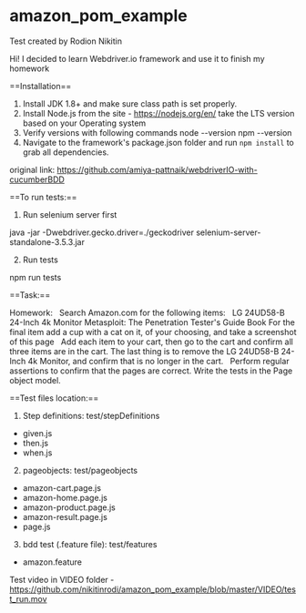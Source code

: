 # amazon_pom_example

Test created by Rodion Nikitin

Hi! I decided to learn Webdriver.io framework and use it to finish my homework

==Installation==

1. Install JDK 1.8+ and make sure class path is set properly.
2. Install Node.js from the site - https://nodejs.org/en/  take the LTS version based on your Operating system
3. Verify versions with following commands
        node --version
        npm --version
4. Navigate to the framework's package.json folder and run `npm install` to grab all dependencies.

original link: https://github.com/amiya-pattnaik/webdriverIO-with-cucumberBDD

==To run tests:==

1. Run selenium server first

java -jar -Dwebdriver.gecko.driver=./geckodriver selenium-server-standalone-3.5.3.jar

2. Run tests

npm run tests

==Task:==

Homework:   Search Amazon.com for the following items:
 
LG 24UD58-B 24-Inch 4k Monitor
Metasploit: The Penetration Tester's Guide Book
For the final item add a cup with a cat on it, of your choosing, and take a screenshot of this page
  Add each item to your cart, then go to the cart and confirm all three items are in the cart.
The last thing is to remove the LG 24UD58-B 24-Inch 4k Monitor, and confirm that is no longer in the cart.  
Perform regular assertions to confirm that the pages are correct. Write the tests in the Page object model.

==Test files location:==

1. Step definitions: test/stepDefinitions

- given.js
- then.js
- when.js

2. pageobjects: test/pageobjects

- amazon-cart.page.js
- amazon-home.page.js
- amazon-product.page.js
- amazon-result.page.js
- page.js


3. bdd test (.feature file): test/features

- amazon.feature

Test video in VIDEO folder - https://github.com/nikitinrodi/amazon_pom_example/blob/master/VIDEO/test_run.mov





